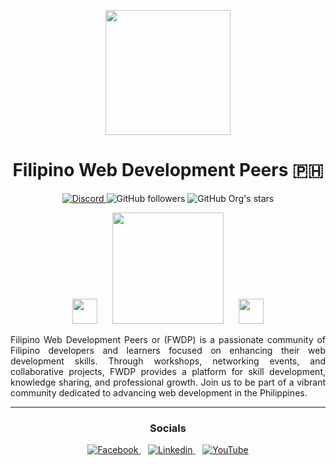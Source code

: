 

<p align="center">
<img style="width: 200px;" src="https://github.com/FWDP/.github/assets/64355960/03b881f5-b9cc-4c56-b197-82952e03de77">
  <h1 align="center">Filipino Web Development Peers 🇵🇭</h1>
</p>

<p align="center">
  <a href="https://discord.com/invite/WsXp77GnDR" target="_blank">
    <img alt="Discord" src="https://img.shields.io/discord/996276138588524624?logo=Discord&logoColor=white&style=for-the-badge">
  </a>
  <img alt="GitHub followers" src="https://img.shields.io/github/followers/fwdp?label=Github%20followers&style=for-the-badge">
  <img alt="GitHub Org's stars" src="https://img.shields.io/github/stars/fwdp?color=FBD96A&label=github%20stars&style=for-the-badge">
</p>

<p align="center">
  <img style="width: 40px;" src="https://github.com/FWDP/.github/assets/64355960/b3fc4c91-3dad-4e50-b34c-b379f2d4b297">&nbsp&nbsp&nbsp&nbsp&nbsp
  <img style="width: 178px;" src="https://github.com/FWDP/.github/assets/64355960/0e8bb243-f52e-484b-9ceb-4e907052727b">&nbsp&nbsp&nbsp&nbsp&nbsp
  <img style="width: 40px;" src="https://github.com/FWDP/.github/assets/64355960/1a43fa91-f6d2-4594-aeea-5929b00ee9bb">
</>

<p style="text-align: justify">
  Filipino Web Development Peers or (FWDP) is a passionate community of Filipino developers and learners focused on enhancing their web development skills. Through workshops, networking events, and collaborative projects, FWDP provides a platform for skill development, knowledge sharing, and professional growth. Join us to be part of a vibrant community dedicated to advancing web development in the Philippines.
</p>

---

<h3 align="center">Socials</h3>

<p align="center">
  <a href="https://www.facebook.com/fwdpeers">
    <img alt="Facebook" src="https://img.shields.io/badge/Facebook-Like-blue?style=flat-square&logo=facebook&logoColor=white">
  </a>&nbsp&nbsp
  <a href="https://www.linkedin.com/company/95023067">
    <img alt="Linkedin" src="https://img.shields.io/badge/LinkedIn-Connect-blue?style=flat-square&logo=linkedin&logoColor=white">
  </a>&nbsp&nbsp
  <a href="https://www.youtube.com/@filipinowebdevelopmentpeers">
    <img alt="YouTube" src="https://img.shields.io/badge/YouTube-Subscribe-red?style=flat-square&logo=youtube&logoColor=white">
  </a>
</p>
